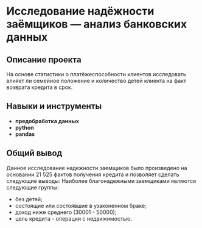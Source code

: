 # Исследование надёжности заёмщиков — анализ банковских данных


## Описание проекта

На основе статистики о платёжеспособности клиентов исследовать влияет ли семейное положение и количество детей клиента на факт возврата кредита в срок.

## Навыки и инструменты

- **предобработка данных**
- **python**
- **pandas**

## 

## Общий вывод

Данное исследование надежности заемщиков было произведено на основании 21 525 фактов получения кредита и позволяет сделать следующие выводы: 
Наиболее благонадежными заемщиками являются следующие группы:
 - без детей;
 - состоящие или состоявшие в узаконенном браке;
 - доход ниже среднего (30001 - 50000);
 - цель кредита - операции с недвижимостью.
